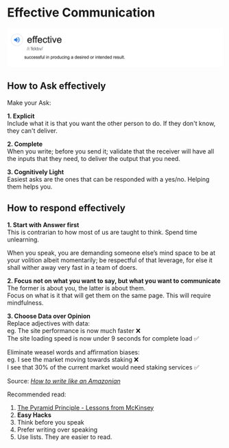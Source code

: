 # Effective Communication

![](../.gitbook/assets/image.png)

## How to Ask effectively

Make your Ask:

**1. Explicit**  
Include what it is that you want the other person to do. If they don't know, they can't deliver.

**2. Complete**  
When you write; before you send it; validate that the receiver will have all the inputs that they need, to deliver the output that you need.

**3. Cognitively Light**  
Easiest asks are the ones that can be responded with a yes/no. Helping them helps you.

## How to respond effectively

**1. Start with Answer first**  
This is contrarian to how most of us are taught to think. Spend time unlearning.

When you speak, you are demanding someone else’s mind space to be at your volition albeit momentarily; be respectful of that leverage, for else it shall wither away very fast in a team of doers.

**2. Focus not on what you want to say, but what you want to communicate**  
The former is about you, the latter is about them.  
Focus on what is it that will get them on the same page. This will require mindfulness.

**3. Choose Data over Opinion**  
Replace adjectives with data:  
eg. The site performance is now much faster ❌  
The site loading speed is now under 9 seconds for complete load ✅

Eliminate weasel words and affirmation biases:  
eg. I see the market moving towards staking ❌  
I see that 30% of the current market would need staking services ✅

Source: [_How to write like an Amazonian_](https://twitter.com/nipunmehra/status/1154590521345490945?lang=en)

Recommended read:

1. [The Pyramid Principle - Lessons from McKinsey](https://medium.com/lessons-from-mckinsey/the-pyramid-principle-f0885dd3c5c7)
2. **Easy Hacks**
3. Think before you speak
4. Prefer writing over speaking
5. Use lists. They are easier to read.

